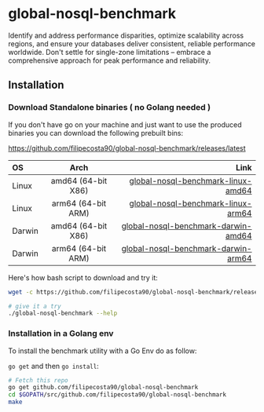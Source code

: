# global-nosql-benchmark
Identify and address performance disparities, optimize scalability across regions, and ensure your databases deliver consistent, reliable performance worldwide. Don't settle for single-zone limitations – embrace a comprehensive approach for peak performance and reliability.




## Installation

### Download Standalone binaries ( no Golang needed )

If you don't have go on your machine and just want to use the produced binaries you can download the following prebuilt bins:

https://github.com/filipecosta90/global-nosql-benchmark/releases/latest

| OS | Arch | Link |
| :---         |     :---:      |          ---: |
| Linux   | amd64  (64-bit X86)     | [global-nosql-benchmark-linux-amd64](https://github.com/filipecosta90/global-nosql-benchmark/releases/latest/download/global-nosql-benchmark-linux-amd64.tar.gz)    |
| Linux   | arm64 (64-bit ARM)     | [global-nosql-benchmark-linux-arm64](https://github.com/filipecosta90/global-nosql-benchmark/releases/latest/download/global-nosql-benchmark-linux-arm64.tar.gz)    |
| Darwin   | amd64  (64-bit X86)     | [global-nosql-benchmark-darwin-amd64](https://github.com/filipecosta90/global-nosql-benchmark/releases/latest/download/global-nosql-benchmark-darwin-amd64.tar.gz)    |
| Darwin   | arm64 (64-bit ARM)     | [global-nosql-benchmark-darwin-arm64](https://github.com/filipecosta90/global-nosql-benchmark/releases/latest/download/global-nosql-benchmark-darwin-arm64.tar.gz)    |

Here's how bash script to download and try it:

```bash
wget -c https://github.com/filipecosta90/global-nosql-benchmark/releases/latest/download/global-nosql-benchmark-$(uname -mrs | awk '{ print tolower($1) }')-$(dpkg --print-architecture).tar.gz -O - | tar -xz

# give it a try
./global-nosql-benchmark --help
```


### Installation in a Golang env

To install the benchmark utility with a Go Env do as follow:

`go get` and then `go install`:
```bash
# Fetch this repo
go get github.com/filipecosta90/global-nosql-benchmark
cd $GOPATH/src/github.com/filipecosta90/global-nosql-benchmark
make
```